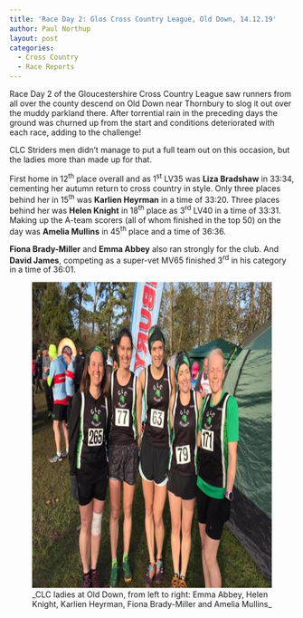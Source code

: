 ```yaml
---
title: 'Race Day 2: Glos Cross Country League, Old Down, 14.12.19'
author: Paul Northup
layout: post
categories:
  - Cross Country
  - Race Reports
---
```


Race Day 2 of the Gloucestershire Cross Country League saw runners from all over the county descend on Old Down near Thornbury to slog it out over the muddy parkland there. After torrential rain in the preceding days the ground was churned up from the start and conditions deteriorated with each race, adding to the challenge!

CLC Striders men didn’t manage to put a full team out on this occasion, but the ladies more than made up for that.

First home in 12<sup>th</sup> place overall and as 1<sup>st</sup> LV35 was **Liza Bradshaw** in 33:34, cementing her autumn return to cross country in style. Only three places behind her in 15<sup>th</sup> was **Karlien Heyrman** in a time of 33:20. Three places behind her was **Helen Knight** in 18<sup>th</sup> place as 3<sup>rd</sup> LV40 in a time of 33:31. Making up the A-team scorers (all of whom finished in the top 50) on the day was **Amelia Mullins** in 45<sup>th</sup> place and a time of 36:36.

**Fiona Brady-Miller** and **Emma Abbey** also ran strongly for the club. And **David James**, competing as a super-vet MV65 finished 3<sup>rd</sup> in his category in a time of 36:01.<figure class="wp-block-image size-large is-resized">

<img src="/Images/2019/12/Ladies-Old-Down-14.12.19.jpg" alt="Ladies-Old-Down 14.12.19" width="720" height="540"/>
<caption>_CLC ladies at Old Down, from left to right: Emma Abbey, Helen Knight, Karlien Heyrman, Fiona Brady-Miller and Amelia Mullins_
</caption>
